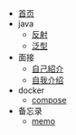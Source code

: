 <!-- - 设计模式

  - [第一章节](desgin-pattern/Java面试必备：手写单例模式.md)
  - [工厂模式](desgin-pattern/工厂模式超详解（代码示例）.md)

- Spring框架

  - [初识spring框架](spring/【10分钟学Spring】：（一）初识Spring框架.md)
  - [spring的条件化装配](spring/【10分钟学Spring】：（三）你了解spring的高级装配吗_条件化装配bean.md) -->
  
- [首页](/)
- java
  - [反射](java/reflection)
  - [泛型](java/generics)
- 面接
  - [自己紹介](about/self-intro)
  - [自我介绍](about/self-intro-cn)
- docker
  - [compose](docker/docker-compose)
- 备忘录
  - [memo](memo/memo)
  